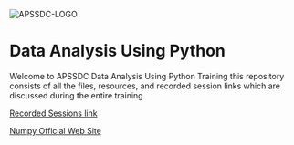 ![APSSDC-LOGO](https://drive.google.com/uc?export=download&id=15AKQ6_-BixW4K6mL6RPphF5EKXqYF2zj)

# Data Analysis Using Python

Welcome to APSSDC Data Analysis Using Python Training this repository consists of all the files, resources, and recorded session links which are discussed during the entire training.


<a href="https://drive.google.com/drive/folders/1bNadneAhbcVaNcMZO4OJO6VdCbOPzpPE?usp=sharing">Recorded Sessions link</a>

[Numpy Official Web Site](https://numpy.org/doc/stable/)
